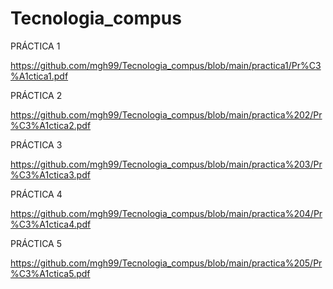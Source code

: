 # Tecnologia_compus

PRÁCTICA 1

https://github.com/mgh99/Tecnologia_compus/blob/main/practica1/Pr%C3%A1ctica1.pdf

PRÁCTICA 2

https://github.com/mgh99/Tecnologia_compus/blob/main/practica%202/Pr%C3%A1ctica2.pdf

PRÁCTICA 3

https://github.com/mgh99/Tecnologia_compus/blob/main/practica%203/Pr%C3%A1ctica3.pdf

PRÁCTICA 4

https://github.com/mgh99/Tecnologia_compus/blob/main/practica%204/Pr%C3%A1ctica4.pdf

PRÁCTICA 5

https://github.com/mgh99/Tecnologia_compus/blob/main/practica%205/Pr%C3%A1ctica5.pdf
